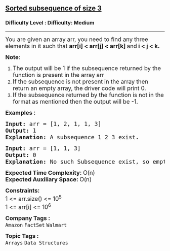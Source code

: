 <h2><a href="https://www.geeksforgeeks.org/problems/sorted-subsequence-of-size-3/1">Sorted subsequence of size 3</a></h2><h3>Difficulty Level : Difficulty: Medium</h3><hr><div class="problems_problem_content__Xm_eO"><p><span style="font-size: 18px;">You are given an array arr, you need to find any three elements in it such that <strong>arr[i] &lt; arr[j] &lt; arr[k] </strong>and<strong> i &lt; j &lt; k.<br></strong></span></p>
<p><span style="font-size: 18px;"><strong>Note</strong>: </span></p>
<ol>
<li><span style="font-size: 18px;">The output will be 1 if the subsequence returned by the function is present in the array arr</span></li>
<li><span style="font-size: 18px;">If the subsequence is not present in the array then return an empty array, the driver code will print 0.</span></li>
<li><span style="font-size: 18px;">If the subsequence returned by the function is not in the format as mentioned then the output will be -1.</span></li>
</ol>
<p><strong><span style="font-size: 18px;">Examples :</span></strong></p>
<pre><strong><span style="font-size: 18px;">Input: </span></strong><span style="font-size: 18px;">arr = [1, 2, 1, 1, 3]
<strong>Output: </strong>1<strong>
Explanation: </strong>A subsequence 1 2 3 exist<strong>.</strong></span>
</pre>
<pre><strong><span style="font-size: 18px;">Input: </span></strong><span style="font-size: 18px;">arr = [1, 1, 3]
<strong>Output: </strong>0<strong>
Explanation: </strong>No such Subsequence exist, so empty array is returned (the driver code automatically prints 0 in this case).</span></pre>
<p><span style="font-size: 18px;"><strong>Expected Time Complexity:&nbsp;</strong>O(n)<br></span><span style="font-size: 18px;"><strong>Expected Auxiliary Space:&nbsp;</strong>O(n)</span></p>
<p><span style="font-size: 18px;"><strong>Constraints:</strong><br>1 &lt;= arr.size() &lt;= 10<sup>5</sup><br>1 &lt;= arr[i] &lt;= 10<sup>6</sup></span></p></div><p><span style=font-size:18px><strong>Company Tags : </strong><br><code>Amazon</code>&nbsp;<code>FactSet</code>&nbsp;<code>Walmart</code>&nbsp;<br><p><span style=font-size:18px><strong>Topic Tags : </strong><br><code>Arrays</code>&nbsp;<code>Data Structures</code>&nbsp;